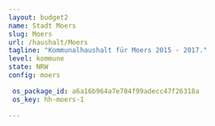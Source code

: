```yaml
---
layout: budget2
name: Stadt Moers 
slug: Moers
url: /haushalt/Moers
tagline: "Kommunalhaushalt für Moers 2015 - 2017."
level: kommune
state: NRW
config: moers

 os_package_id: a6a16b964a7e784f99adecc47f26318a
 os_key: hh-moers-1

---
```



